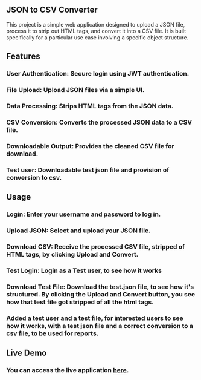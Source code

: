 ## JSON to CSV Converter

This project is a simple web application designed to upload a JSON file, process it to strip out HTML tags, and convert it into a CSV file. It is built specifically for a particular use case involving a specific object structure.

## Features

### User Authentication: Secure login using JWT authentication.
### File Upload: Upload JSON files via a simple UI.
### Data Processing: Strips HTML tags from the JSON data.
### CSV Conversion: Converts the processed JSON data to a CSV file.
### Downloadable Output: Provides the cleaned CSV file for download.
### Test user: Downloadable test json file and provision of conversion to csv.

## Usage

### Login: Enter your username and password to log in.
### Upload JSON: Select and upload your JSON file.
### Download CSV: Receive the processed CSV file, stripped of HTML tags, by clicking Upload and Convert.
### Test Login: Login as a Test user, to see how it works
### Download Test File: Download the test.json file, to see how it's structured. By clicking the Upload and Convert button, you see how that test file got stripped of all the html tags.

### Added a test user and a test file, for interested users to see how it works, with a test json file and a correct conversion to a csv file, to be used for reports.

## Live Demo

### You can access the live application [here](https://json-csv-two.vercel.app/).
